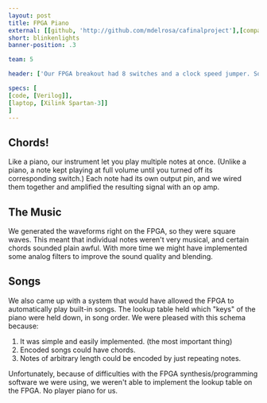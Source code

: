 ```yaml
---
layout: post
title: FPGA Piano
external: [[github, 'http://github.com/mdelrosa/cafinalproject'],[compass, 'http://wikis.olin.edu/ca/doku.php?id=projects:fpga_piano']]
short: blinkenlights
banner-position: .3

team: 5

header: ['Our FPGA breakout had 8 switches and a clock speed jumper. So we turned it into a 3 octave piano.','Two of those octaves were kind of by accident. It was only after we had programmed the FPGA and wired up the speaker that we realized we could change the octave of the notes by moving the clock multiplier jumper on the FPGA breakout board.']

specs: [
[code, [Verilog]],
[laptop, [Xilink Spartan-3]]
]
---
```


## Chords!

Like a piano, our instrument let you play multiple notes at once. (Unlike a piano, a note kept playing at full volume until you turned off its corresponding switch.) Each note had its own output pin, and we wired them together and amplified the resulting signal with an op amp.

## The Music

We generated the waveforms right on the FPGA, so they were square waves. This meant that individual notes weren't very musical, and certain chords sounded plain awful. With more time we might have implemented some analog filters to improve the sound quality and blending.

## Songs

We also came up with a system that would have allowed the FPGA to automatically play built-in songs. The lookup table held which "keys" of the piano were held down, in song order. We were pleased with this schema because:
1. It was simple and easily implemented. (the most important thing)
1. Encoded songs could have chords.
1. Notes of arbitrary length could be encoded by just repeating notes.

Unfortunately, because of difficulties with the FPGA synthesis/programming software we were using, we weren't able to implement the lookup table on the FPGA. No player piano for us.